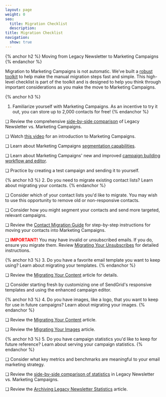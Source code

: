 ```yaml
---
layout: page
weight: 0
seo:
  title: Migration Checklist
  description:
title: Migration Checklist
navigation:
  show: true
---
```


{% anchor h2 %}
Moving from Legacy Newsletter to Marketing Campaigns
{% endanchor %}

Migration to Marketing Campaigns is not automatic. We’ve built a [robust toolkit]({{root_url}}/User_Guide/Legacy_Newsletter/Legacy_Newsletter_Migration/index.html) to help make the manual migration steps fast and simple. This high-level checklist is part of the toolkit and is designed to help you think through important considerations as you make the move to Marketing Campaigns.

{% anchor h3 %}
1. Familiarize yourself with Marketing Campaigns. As an incentive to try it out, you can store up to 2,000 contacts for free!
{% endanchor %}

  &#x274f; Review the comprehensive [side-by-side comparison]({{root_url}}/User_Guide/Legacy_Newsletter/Legacy_Newsletter_Migration/Side_by_Side_Comparisons/index.html) of Legacy Newsletter vs. Marketing Campaigns.

  &#x274f; Watch [this video]({{root_url}}/User_Guide/Legacy_Newsletter/Legacy_Newsletter_Migration/index.html) for an introduction to Marketing Campaigns.

  &#x274f;  Learn about Marketing Campaigns [segmentation capabilities]({{root_url}}/User_Guide/Marketing_Campaigns/lists.html).

  &#x274f;  Learn about Marketing Campaigns' new and improved [campaign building workflow and editor]({{root_url}}/User_Guide/Legacy_Newsletter/Legacy_Newsletter_Migration/Side_by_Side_Comparisons/campaign_building.html).

  &#x274f;  Practice by creating a test campaign and sending it to yourself.

{% anchor h3 %}
2. Do you need to migrate existing contact lists? Learn about migrating your contacts.
{% endanchor %}

  &#x274f; Consider which of your contact lists you'd like to migrate. You may wish to use this opportunity to remove old or non-responsive contacts.

  &#x274f; Consider how you might segment your contacts and send more targeted, relevant campaigns.

  &#x274f; Review the [Contact Migration Guide]({{root_url}}/User_Guide/Legacy_Newsletter/Legacy_Newsletter_Migration/Migration_Tutorials/migrating_recipient_lists.html) for step-by-step instructions for moving your contacts into Marketing Campaigns.

  &#x274f; <b style="color:red">IMPORTANT!</b> You may have invalid or unsubscribed emails. If you do, ensure you migrate them. Review [Migrating Your Unsubscribes]({{root_url}}/User_Guide/Legacy_Newsletter/Legacy_Newsletter_Migration/Migration_Tutorials/migrating_unsubscribes.html) for detailed instructions.

{% anchor h3 %}
3. Do you have a favorite email template you want to keep using? Learn about migrating your templates.
{% endanchor %}

  &#x274f; Review the [Migrating Your Content]({{root_url}}/User_Guide/Legacy_Newsletter/Legacy_Newsletter_Migration/Migration_Tutorials/migrating_content.html) article for details.

  &#x274f; Consider starting fresh by customizing one of SendGrid's responsive templates and using the enhanced campaign editor.

{% anchor h3 %}
4. Do you have images, like a logo, that you want to keep for use in future campaigns? Learn about migrating your images.
{% endanchor %}

  &#x274f; Review the [Migrating Your Content]({{root_url}}/User_Guide/Legacy_Newsletter/Legacy_Newsletter_Migration/Migration_Tutorials/migrating_content.html) article.

  &#x274f; Review the [Migrating Your Images]({{root_url}}/User_Guide/Legacy_Newsletter/Legacy_Newsletter_Migration/Migration_Tutorials/migrating_images.html) article.

{% anchor h3 %}
5. Do you have campaign statistics you'd like to keep for future reference? Learn about serving your campaign statistics.
{% endanchor %}

  &#x274f; Consider what key metrics and benchmarks are meaningful to your email marketing strategy.

  &#x274f; Review the [side-by-side comparison of statistics]({{root_url}}/User_Guide/Legacy_Newsletter/Legacy_Newsletter_Migration/Side_by_Side_Comparisons/statistics_reporting.html) in Legacy Newsletter vs. Marketing Campaigns.

  &#x274f; Review the [Archiving Legacy Newsletter Statistics]({{root_url}}/User_Guide/Legacy_Newsletter/Legacy_Newsletter_Migration/Migration_Tutorials/downloading_historical_statistics.html) article.

